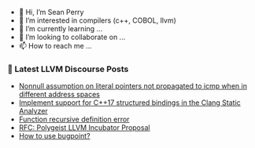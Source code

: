 - 👋 Hi, I’m Sean Perry
- 👀 I’m interested in compilers (c++, COBOL, llvm)
- 🌱 I’m currently learning ...
- 💞️ I’m looking to collaborate on ...
- 📫 How to reach me ...

<!---
s66perry/s66perry is a ✨ special ✨ repository because its `README.md` (this file) appears on your GitHub profile.
You can click the Preview link to take a look at your changes.
--->
### 📕 Latest LLVM Discourse Posts

<!-- DISCOURSE-LLVM:START -->
- [Nonnull assumption on literal pointers not propagated to icmp when in different address spaces](https://discourse.llvm.org/t/nonnull-assumption-on-literal-pointers-not-propagated-to-icmp-when-in-different-address-spaces/60975#post_5)
- [Implement support for C++17 structured bindings in the Clang Static Analyzer](https://discourse.llvm.org/t/implement-support-for-c-17-structured-bindings-in-the-clang-static-analyzer/60588#post_9)
- [Function recursive definition error](https://discourse.llvm.org/t/function-recursive-definition-error/61056#post_1)
- [RFC: Polygeist LLVM Incubator Proposal](https://discourse.llvm.org/t/rfc-polygeist-llvm-incubator-proposal/60890?page=2#post_21)
- [How to use bugpoint?](https://discourse.llvm.org/t/how-to-use-bugpoint/61054#post_1)
<!-- DISCOURSE-LLVM:END -->
